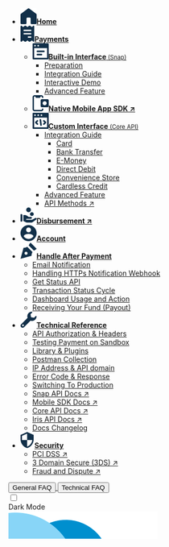 <!-- @@@NOCONTENT -->
- [**![](asset/image/main/midtrans-icons-home.svg)Home**](/ "Midtrans Payment Gateway Technical Documentation")
- [**![](asset/image/main/midtrans-icons-payments.svg)Payments**](en/payments/overview.md "Midtrans - Payments Technical Documentation")
  - [**![](asset/image/main/midtrans-icons-builtininterface.svg)Built-in Interface**<small>&nbsp;(Snap)</small>](en/snap/overview.md "Midtrans - Snap Technical Documentation")
    - [Preparation](en/snap/preparation.md "Midtrans - Snap Integration Preparation")
    - [Integration Guide](en/snap/integration-guide.md "Midtrans - Snap Integration Guide Documentation")
    - [Interactive Demo](en/snap/interactive-demo.md "Midtrans - Snap Interactive Demo")
    - [Advanced Feature](en/snap/advanced-feature.md "Midtrans - Snap Advanced Feature Documentation")
  - [**![](asset/image/main/midtrans-icons-nativemobile.svg)Native Mobile App SDK ↗**](https://mobile-docs.midtrans.com)
  - [**![](asset/image/main/midtrans-icons-custominterface.svg)Custom Interface**<small>&nbsp;(Core API)</small>](en/core-api/overview.md "Midtrans - Core API Documentation")
    - [Integration Guide](en/core-api/overview?id=available-ways-to-integrate "Midtrans - Core API Integration Guide Documentation")
      - [Card](en/core-api/credit-card.md "Midtrans - Core API Credit & Debit Card Documentation")
      - [Bank Transfer](en/core-api/bank-transfer.md "Midtrans - Core API Bank Transfer Documentation")
      - [E-Money](en/core-api/e-wallet.md "Midtrans - Core API E-Money Documentation")
      - [Direct Debit](en/core-api/direct-debit.md "Midtrans - Core API Direct Debit Documentation")
      - [Convenience Store](en/core-api/convenience-store.md "Midtrans - Core API Convenience Store Documentation")
      - [Cardless Credit](en/core-api/cardless-credit.md "Midtrans - Core API Cardless Credit Documentation")
    - [Advanced Feature](en/core-api/advanced-features.md "Midtrans - Core API Advanced Feature Documentation")
    - [API Methods ↗](https://api-docs.midtrans.com/#api-methods)
- [**![](asset/image/main/midtrans-icons-payouts.svg)Disbursement ↗**](https://iris-docs.midtrans.com/)
- [**![](asset/image/main/midtrans-icons-account.svg)Account**](en/midtrans-account/overview.md "Midtrans - Account Documentation")
- [**![](asset/image/main/midtrans-icons-signature.svg)Handle After Payment**](en/after-payment/overview.md "Midtrans - After Payment Documentation")
  - [Email Notification](en/after-payment/email-notification.md "Midtrans - Email Notification Documentation")
  - [Handling HTTPs Notification Webhook](en/after-payment/http-notification.md "Midtrans - Handling HTTPs Notification Webhook Documentation")
  - [Get Status API](en/after-payment/get-status.md "Midtrans - Get Status API Documentation")
  - [Transaction Status Cycle](en/after-payment/status-cycle.md "Midtrans - Transaction Status Cycle Documentation")
  - [Dashboard Usage and Action](en/after-payment/dashboard-usage.md "Midtrans - Dashboard Usage and Action Documentation")
  - [Receiving Your Fund (Payout)](en/after-payment/payout.md "Midtrans - Receiving Your Fund (Payout) Documentation")
- [**![](asset/image/main/midtrans-icons-technical.svg)Technical Reference**](en/technical-reference/overview.md "Midtrans - API Authorization & Headers Documentation")
  - [API Authorization & Headers](en/technical-reference/api-header.md "Midtrans - API Authorization & Headers Documentation")
  - [Testing Payment on Sandbox](en/technical-reference/sandbox-test.md "Midtrans - Testing Payment on Sandbox Documentation")
  - [Library & Plugins](en/technical-reference/library-plugin.md "Midtrans - Library & Plugins Documentation")
  - [Postman Collection](en/technical-reference/postman-collection.md "Midtrans - Postman Collection Documentation")
  - [IP Address & API domain](en/technical-reference/ip-address.md "Midtrans - IP Address & API domain Documentation")
  - [Error Code & Response](en/technical-reference/error-response-code.md "Midtrans - Error Code & Response Documentation")
  - [Switching To Production](en/technical-reference/going-live.md "Midtrans - Switching To Production Mode Documentation")
  - [Snap API Docs ↗](https://snap-docs.midtrans.com)
  - [Mobile SDK Docs ↗](https://mobile-docs.midtrans.com)
  - [Core API Docs ↗](https://api-docs.midtrans.com)
  - [Iris API Docs ↗](https://iris-docs.midtrans.com/)
  - [Docs Changelog](en/technical-reference/docs-changelog.md "Midtrans - Docs Changelog")
- [**![](asset/image/main/midtrans-icons-security.svg)Security**](en/security/overview.md "Midtrans - Brief Security Documentation")
  - [PCI DSS ↗](https://support.midtrans.com/hc/en-us/articles/202710560-How-secure-is-my-information-i-e-payments-customer-details-in-Midtrans-system-)
  - [3 Domain Secure (3DS) ↗](https://support.midtrans.com/hc/en-us/articles/360000137394-Introduction-to-3DS)
  - [Fraud and Dispute ↗](https://support.midtrans.com/hc/en-us/sections/200525504-Fraud-and-Security)

<!-- Navbar for Mobile -->
<div class="menu-mob-act">
    <div class="menu-mob-act flex-row j-content-between">
      <a href="https://support.midtrans.com/" target="_blank" class="a-link flex-49">
          <button class="button">General FAQ</button>
      </a>
      <a href="/en/other/faq/technical" class="a-link flex-49">
          <button class="button">Technical FAQ</button>
      </a>
    </div>
    <div class="theme-switch-wrapper">
        <label class="theme-switch" for="checkbox-theme-mob">
            <input type="checkbox" id="checkbox-theme-mob" class="checkbox-theme" onclick="changeTheme()">
            <div class="slider round"></div>
      </label>
      <div class="description">Dark Mode</div>
    </div>
</div>
<img src="/asset/revamp/img/capsules.png" class="image-fluid sidebar__capsule" alt />
